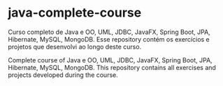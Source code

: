 # java-complete-course

Curso completo de Java e OO, UML, JDBC, JavaFX, Spring Boot, JPA, Hibernate, MySQL, MongoDB.
Esse repository contém os exercícios e projetos que desenvolvi ao longo deste curso.

Complete course of Java e OO, UML, JDBC, JavaFX, Spring Boot, JPA, Hibernate, MySQL, MongoDB.
This repository contains all exercises and projects developed during the course.
